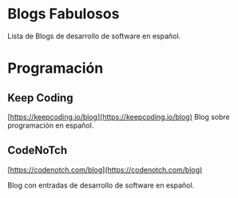 # Blogs Fabulosos
Lista de Blogs de desarrollo de software en español.

# Programación
## Keep Coding
[https://keepcoding.io/blog](https://keepcoding.io/blog)
Blog sobre programación en español.

## CodeNoTch
[https://codenotch.com/blog](https://codenotch.com/blog)

Blog con entradas de desarrollo de software en español.
